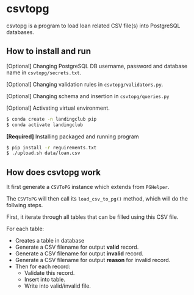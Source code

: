 # csvtopg

csvtopg is a program to load loan related CSV file(s) into PostgreSQL databases.

## How to install and run
[Optional] Changing PostgreSQL DB username, password and database name in `csvtopg/secrets.txt`.

[Optional] Changing validation rules in `csvtopg/validators.py`.

[Optional] Changing schema and insertion in `csvtopg/queries.py`

[Optional] Activating virtual environment.
```bash
$ conda create -n landingclub pip
$ conda activate landingclub
```

**[Required]** Installing packaged and running program
```bash
$ pip install -r requirements.txt
$ ./upload.sh data/loan.csv
```

## How does csvtopg work
It first generate a `CSVToPG` instance which extends from `PGHelper`.

The `CSVToPG` will then call its `load_csv_to_pg()` method, which will do the follwing steps.

First, it iterate through all tables that can be filled using this CSV file.

For each table:
* Creates a table in database
* Generate a CSV filename for output **valid** record.
* Generate a CSV filename for output **invalid** record.
* Generate a CSV filename for output **reason** for invalid record.
* Then for each record:
    * Validate this record.
    * Insert into table.
    * Write into valid/invalid file.
